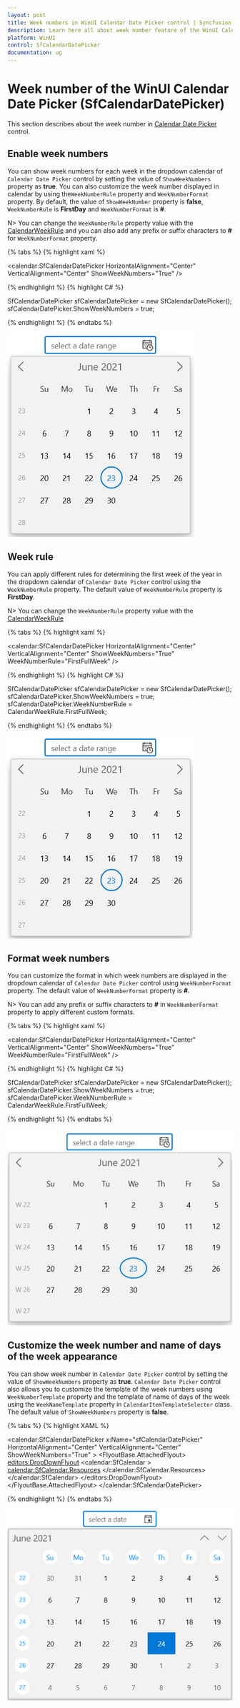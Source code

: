 ```yaml
---
layout: post
title: Week numbers in WinUI Calendar Date Picker control | Syncfusion
description: Learn here all about week number feature of the WinUI Calendar Date Picker (SfCalendarDatePicker) control and much more.
platform: WinUI
control: SfCalendarDatePicker
documentation: ug
---
```


# Week number of the WinUI Calendar Date Picker (SfCalendarDatePicker)

This section describes about the week number in [Calendar Date Picker](https://help.syncfusion.com/cr/winui/Syncfusion.UI.Xaml.Calendar.SfCalendarDatePicker.html) control.

## Enable week numbers

You can show week numbers for each week in the dropdown calendar of `Calendar Date Picker` control by setting the value of `ShowWeekNumbers` property as **true**. You can also customize the week number displayed in calendar by using the`WeekNumberRule` property and `WeekNumberFormat` property. By default, the value of `ShowWeekNumber` property is **false**, `WeekNumberRule` is **FirstDay** and `WeekNumberFormat` is **#**.

N> You can change the `WeekNumberRule` property value with the [CalendarWeekRule](https://docs.microsoft.com/en-us/dotnet/api/system.globalization.calendarweekrule?view=net-5.0) and you can also add any prefix or suffix characters to **#** for `WeekNumberFormat` property.

{% tabs %}
{% highlight xaml %}

<calendar:SfCalendarDatePicker HorizontalAlignment="Center" VerticalAlignment="Center"
                     ShowWeekNumbers="True"
                     />

{% endhighlight %}
{% highlight C# %}

SfCalendarDatePicker sfCalendarDatePicker = new SfCalendarDatePicker();
sfCalendarDatePicker.ShowWeekNumbers = true;

{% endhighlight %}
{% endtabs %}

![WinUI Calendar Date Picker showing week number based on weeknumber rule](Week_Numbers_images/winui-calendardatepicker-show-weeknumber.png)

## Week rule

You can apply different rules for determining the first week of the year in the dropdown calendar of `Calendar Date Picker` control using the `WeekNumberRule` property. The default value of `WeekNumberRule` property is **FirstDay**.

N> You can change the `WeekNumberRule` property value with the [CalendarWeekRule](https://docs.microsoft.com/en-us/dotnet/api/system.globalization.calendarweekrule?view=net-5.0) 

{% tabs %}
{% highlight xaml %}

<calendar:SfCalendarDatePicker HorizontalAlignment="Center" VerticalAlignment="Center"
                     ShowWeekNumbers="True" WeekNumberRule="FirstFullWeek"
                     />

{% endhighlight %}
{% highlight C# %}

SfCalendarDatePicker sfCalendarDatePicker = new SfCalendarDatePicker();
sfCalendarDatePicker.ShowWeekNumbers = true;
sfCalendarDatePicker.WeekNumberRule = CalendarWeekRule.FirstFullWeek;

{% endhighlight %}
{% endtabs %}

![WinUI Calendar Date Picker showing week number based on weeknumber rule](Week_Numbers_images/winui-calendardatepicker-week-rule.png)

## Format week numbers

You can customize the format in which week numbers are displayed in the dropdown calendar of `Calendar Date Picker` control using `WeekNumberFormat` property. The default value of `WeekNumberFormat` property is **#**.

N> You can add any prefix or suffix characters to **#** in `WeekNumberFormat` property to apply different custom formats.

{% tabs %}
{% highlight xaml %}

<calendar:SfCalendarDatePicker HorizontalAlignment="Center" VerticalAlignment="Center"
                     ShowWeekNumbers="True" WeekNumberRule="FirstFullWeek"
                     />

{% endhighlight %}
{% highlight C# %}

SfCalendarDatePicker sfCalendarDatePicker = new SfCalendarDatePicker();
sfCalendarDatePicker.ShowWeekNumbers = true;
sfCalendarDatePicker.WeekNumberRule = CalendarWeekRule.FirstFullWeek;

{% endhighlight %}
{% endtabs %}

![WinUI Calendar Date Picker apply week number format](Week_Numbers_images/winui-calendardatepicker-custom-format.png)

## Customize the week number and name of days of the week appearance

You can show week number in `Calendar Date Picker` control by setting the value of `ShowWeekNumbers` property  as **true**.
`Calendar Date Picker` control also allows you to customize the template of the week numbers using `WeekNumberTemplate` property and  the template of name of days of the week using the `WeekNameTemplate` property in `CalendarItemTemplateSelector` class. The default value of `ShowWeekNumbers` property is **false**.

{% tabs %}
{% highlight XAML %}

<calendar:SfCalendarDatePicker x:Name="sfCalendarDatePicker"
                            HorizontalAlignment="Center" VerticalAlignment="Center" ShowWeekNumbers="True"
                            >
        <FlyoutBase.AttachedFlyout>
            <editors:DropDownFlyout>
                <calendar:SfCalendar >
                    <calendar:SfCalendar.Resources>
                        <Style TargetType="calendar:CalendarItem">
                            <Setter Property="ContentTemplateSelector">
                                <Setter.Value>
                                    <calendar:CalendarItemTemplateSelector>
                                        <calendar:CalendarItemTemplateSelector.WeekNumberTemplate>
                                            <DataTemplate>
                                                <Viewbox >
                                                    <Grid>
                                                        <Ellipse MinWidth="30" MinHeight="30" Fill="White"
                                                    HorizontalAlignment="Center" VerticalAlignment="Center"
                                                    Margin="1"/>
                                                        <TextBlock Text="{Binding DisplayText}" HorizontalAlignment="Center"
                                                    VerticalAlignment="Center" Foreground="DodgerBlue"/>
                                                    </Grid>
                                                </Viewbox>
                                            </DataTemplate>
                                        </calendar:CalendarItemTemplateSelector.WeekNumberTemplate>
                                        <calendar:CalendarItemTemplateSelector.WeekNameTemplate>
                                            <DataTemplate>
                                                <Viewbox>
                                                    <Grid>
                                                        <Ellipse MinWidth="30" MinHeight="30" Fill="White"
                                                    HorizontalAlignment="Center" VerticalAlignment="Center"
                                                    Margin="1"/>
                                                        <TextBlock Text="{Binding DisplayText}"  HorizontalAlignment="Center"
                                                    VerticalAlignment="Center" Foreground="DodgerBlue"/>
                                                    </Grid>
                                                </Viewbox>
                                            </DataTemplate>
                                        </calendar:CalendarItemTemplateSelector.WeekNameTemplate>
                                    </calendar:CalendarItemTemplateSelector>
                                </Setter.Value>
                            </Setter>
                        </Style>
                    </calendar:SfCalendar.Resources>
                </calendar:SfCalendar>
            </editors:DropDownFlyout>
        </FlyoutBase.AttachedFlyout>
</calendar:SfCalendarDatePicker>

{% endhighlight %}
{% endtabs %}

![WinUI Calendar Date Picker change week number template](Week_Numbers_images/winui-calendardatepicker-weeknumber-weekname-template.png)

